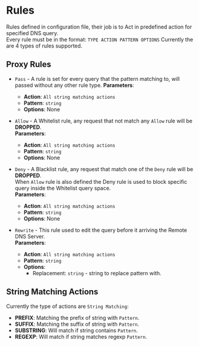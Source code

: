 # Rules
Rules defined in configuration file, their job is to Act in predefined action for specified DNS query.  
Every rule must be in the format: ```TYPE ACTION PATTERN OPTIONS```
Currently the are 4 types of rules supported.  
  
## Proxy Rules
* ```Pass``` - A rule is set for every query that the pattern matching to, will passed without any other rule type.
  **Parameters**:
    * **Action**: ```All string matching actions```   
    * **Pattern**: ```string```
    * **Options**: None
         
* ```Allow``` - A Whitelist rule, any request that not match any ```Allow``` rule will be **DROPPED**.    
  **Parameters**:
    * **Action**: ```All string matching actions```   
    * **Pattern**: ```string```
    * **Options**: None
         
* ```Deny``` - A Blacklist rule, any request that match one of the ```Deny``` rule will be **DROPPED**.   
    When ```Allow``` rule is also defined the Deny rule is used to block specific query inside the Whitelist query space.    
  **Parameters**:
    * **Action**: ```All string matching actions```   
    * **Pattern**: ```string```
    * **Options**: None
         
* ```Rewrite``` - This rule used to edit the query before it arriving the Remote DNS Server.    
  **Parameters**:   
    * **Action**: ```All string matching actions```   
    * **Pattern**: ```string```
    * **Options**: 
        * Replacement: ```string``` - string to replace pattern with.

## String Matching Actions
Currently the type of actions are ```String Matching```:
* **PREFIX**: Matching the prefix of string with ```Pattern```.
* **SUFFIX**: Matching the suffix of string with ```Pattern```.
* **SUBSTRING**: Will match if string contains ```Pattern```.
* **REGEXP**: Will match if string matches regexp ```Pattern```.